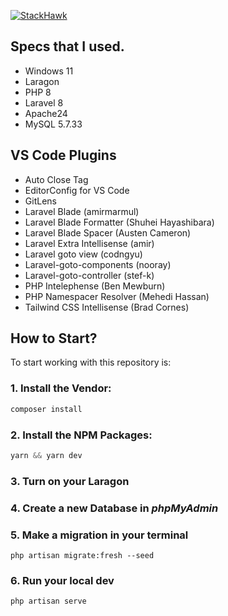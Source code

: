 [![StackHawk](https://github.com/fdlmhmd29/forum/actions/workflows/stackhawk-analysis.yml/badge.svg?branch=main)](https://github.com/fdlmhmd29/forum/actions/workflows/stackhawk-analysis.yml)

## Specs that I used.
- Windows 11
- Laragon
- PHP 8
- Laravel 8
- Apache24
- MySQL 5.7.33

## VS Code Plugins
- Auto Close Tag
- EditorConfig for VS Code
- GitLens
- Laravel Blade (amirmarmul)
- Laravel Blade Formatter (Shuhei Hayashibara)
- Laravel Blade Spacer (Austen Cameron)
- Laravel Extra Intellisense (amir)
- Laravel goto view (codngyu)
- Laravel-goto-components (nooray)
- Laravel-goto-controller (stef-k)
- PHP Intelephense (Ben Mewburn)
- PHP Namespacer Resolver (Mehedi Hassan)
- Tailwind CSS Intellisense (Brad Cornes)

## How to Start?

To start working with this repository is:

### 1. Install the Vendor:
```php
composer install
```
### 2. Install the NPM Packages:
```php
yarn && yarn dev
```
### 3. Turn on your Laragon
### 4. Create a new Database in *phpMyAdmin*
### 5. Make a migration in your terminal
```injectablephp
php artisan migrate:fresh --seed
```
### 6. Run your local dev
```phpregexp
php artisan serve
```
